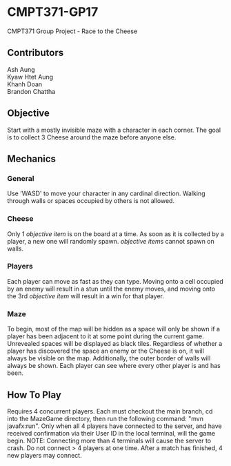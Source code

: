 # CMPT371-GP17
CMPT371 Group Project - Race to the Cheese
## Contributors
Ash Aung<br>
Kyaw Htet Aung<br>
Khanh Doan<br>
Brandon Chattha<br>

## Objective
Start with a mostly invisible maze with a character in each corner. The goal is to collect 3 Cheese around the maze before anyone else.
## Mechanics
### General
Use 'WASD' to move your character in any cardinal direction. Walking through walls or spaces occupied by others is not allowed.
### Cheese
Only 1 *objective item* is on the board at a time. As soon as it is collected by a player, a new one will randomly spawn. *objective item*s cannot spawn on walls.
### Players
Each player can move as fast as they can type. Moving onto a cell occupied by an enemy will result in a stun until the enemy moves, and moving onto the 3rd *objective item* will result in a win for that player.
### Maze
To begin, most of the map will be hidden as a space will only be shown if a player has been adjacent to it at some point during the current game. Unrevealed spaces will be displayed as black tiles. Regardless of whether a player has discovered the space an enemy or the Cheese is on, it will always be visible on the map. Additionally, the outer border of walls will always be shown. Each player can see where every other player is and has been.
## How To Play
Requires 4 concurrent players. Each must checkout the main branch, cd into the MazeGame directory, then run the following command: "mvn javafx:run". Only when all 4 players have connected to the server, and have received confirmation via their User ID in the local terminal, will the game begin.
NOTE: Connecting more than 4 terminals will cause the server to crash. Do not connect > 4 players at one time. After a match has finished, 4 new players may connect.
